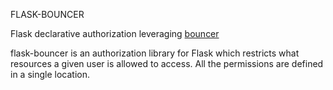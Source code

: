FLASK-BOUNCER

Flask declarative authorization leveraging [bouncer](https://github.com/jtushman/bouncer)

flask-bouncer is an authorization library for Flask which restricts what resources a
given user is allowed to access. All the permissions are defined in a single location.
